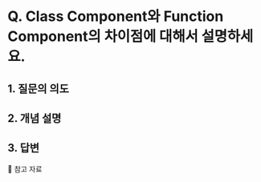 # Q. Class Component와 Function Component의 차이점에 대해서 설명하세요.

## 1. 질문의 의도

## 2. 개념 설명

## 3. 답변

🔗 참고 자료
